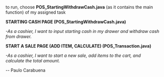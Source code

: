 to run, choose **POS_StartingWithdrawCash.java** (as it contains the main function) of my assigned task

**STARTING CASH PAGE (POS_StartingWithdrawCash.java)**

_-As a cashier, I want to input starting cash in my drawer and withdraw cash from drawer._

**START A SALE PAGE (ADD ITEM, CALCULATE) (POS_Transaction.java)**

_-As a cashier, I want to start a new sale, add items to the cart, and calculate the total amount._



-- Paulo Carabuena